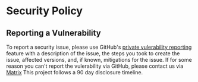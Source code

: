 # Security Policy

## Reporting a Vulnerability

To report a security issue, please use GitHub's [private vulerability reporting](https://github.com/richilino/co2-toolkit-net/security/advisories) feature with a description of the issue, the steps you took to create the issue, affected versions, and, if known, mitigations for the issue. If for some reason you can't report the vulerability via GitHub, please contact us via [Matrix](https://matrix.to/#/@trshpnd:matrix.org) This project follows a 90 day disclosure timeline.
